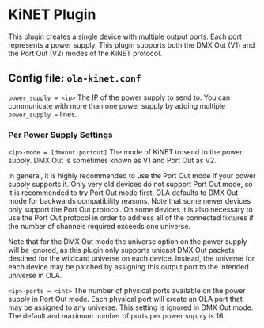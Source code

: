 KiNET Plugin
============

This plugin creates a single device with multiple output ports. Each port
represents a power supply. This plugin supports both the DMX Out (V1) and
the Port Out (V2) modes of the KiNET protocol.


## Config file: `ola-kinet.conf`

`power_supply = <ip>`
The IP of the power supply to send to. You can communicate with more than
one power supply by adding multiple `power_supply =` lines.

### Per Power Supply Settings

`<ip>-mode = [dmxout|portout]`
The mode of KiNET to send to the power supply. DMX Out is sometimes known as
V1 and Port Out as V2.

In general, it is highly recommended to use the Port Out mode if your power
supply supports it. Only very old devices do not support Port Out mode, so
it is recommended to try Port Out mode first. OLA defaults to DMX Out mode
for backwards compatibility reasons. Note that some newer devices only
support the Port Out protocol. On some devices it is also necessary to use
the Port Out protocol in order to address all of the connected fixtures if
the number of channels required exceeds one universe.

Note that for the DMX Out mode the universe option on the power supply will
be ignored, as this plugin only supports unicast DMX Out packets destined
for the wildcard universe on each device. Instead, the universe for each
device may be patched by assigning this output port to the intended universe
in OLA.

`<ip>-ports = <int>`
The number of physical ports available on the power supply in Port Out mode.
Each physical port will create an OLA port that may be assigned to any
universe. This setting is ignored in DMX Out mode. The default and maximum
number of ports per power supply is 16.
